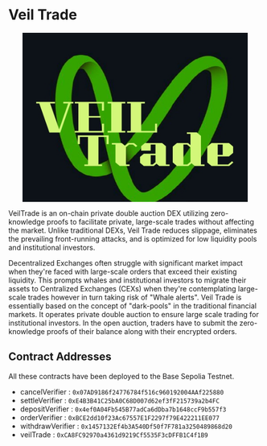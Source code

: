 # Veil Trade

<img src="web-app/src/assets/images/veilTrade.jpeg" alt="logo" width="448" height="336" style="display:block;margin:0 auto">

VeilTrade is an on-chain private double auction DEX utilizing zero-knowledge proofs to facilitate private, large-scale trades without affecting the market. Unlike traditional DEXs, Veil Trade reduces slippage, eliminates the prevailing front-running attacks, and is optimized for low liquidity pools and institutional investors.

Decentralized Exchanges often struggle with significant market impact when they're faced with large-scale orders that exceed their existing liquidity. This prompts whales and institutional investors to migrate their assets to Centralized Exchanges (CEXs) when they're contemplating large-scale trades however in turn taking risk of "Whale alerts".
Veil Trade is essentially based on the concept of "dark-pools" in the traditional financial markets. It operates private double auction to ensure large scale trading for institutional investors. In the open auction, traders have to submit the zero-knowledge proofs of their balance along with their encrypted orders.

## Contract Addresses

All these contracts have been deployed to the Base Sepolia Testnet.

- cancelVerifier : `0x07AD9186f24776784f516c960192004AAf225880`
- settleVerifier : `0xE4B3B41C25bA0C68D007d62ef3fF215739a2b4FC`
- depositVerifier : `0x4ef0A04Fb545B77adCa6dDba7b1648ccF9b557f3`
- orderVerifier : `0xBCE2dd10f23Ac67557E1F2297f79E422211EE077`
- withdrawVerifier : `0x1457132Ef4b3A540Df50f7F781a3250489868d20`
- veilTrade : `0xCA8FC92970a4361d9219Cf5535F3cDFFB1C4f1B9`

